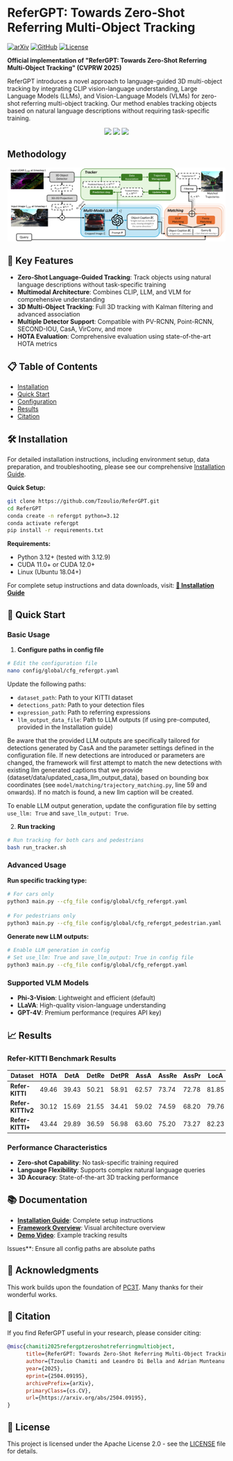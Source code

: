 # ReferGPT: Towards Zero-Shot Referring Multi-Object Tracking

[![arXiv](https://img.shields.io/badge/arXiv-2504.09195-b31b1b.svg)](https://arxiv.org/abs/2504.09195)
[![GitHub](https://img.shields.io/badge/GitHub-ReferGPT-blue)](https://github.com/Tzoulio/ReferGPT)
[![License](https://img.shields.io/badge/License-Apache%202.0-green.svg)](https://opensource.org/licenses/Apache-2.0)

**Official implementation of "ReferGPT: Towards Zero-Shot Referring Multi-Object Tracking" (CVPRW 2025)**

ReferGPT introduces a novel approach to language-guided 3D multi-object tracking by integrating CLIP vision-language understanding, Large Language Models (LLMs), and Vision-Language Models (VLMs) for zero-shot referring multi-object tracking. Our method enables tracking objects based on natural language descriptions without requiring task-specific training.

<p align="center">
<img src="img/in_front_cars.gif"/>
<img src="img/same_direction.gif"/>
<img src="img/black_cars.gif"/>
</p>

## Methodology 
<div align="center">
  <img src="./img/main_architecture.png">
</div>

## 🚀 Key Features

- **Zero-Shot Language-Guided Tracking**: Track objects using natural language descriptions without task-specific training
- **Multimodal Architecture**: Combines CLIP, LLM, and VLM for comprehensive understanding
- **3D Multi-Object Tracking**: Full 3D tracking with Kalman filtering and advanced association
- **Multiple Detector Support**: Compatible with PV-RCNN, Point-RCNN, SECOND-IOU, CasA, VirConv, and more
- **HOTA Evaluation**: Comprehensive evaluation using state-of-the-art HOTA metrics

## 📋 Table of Contents

- [Installation](#installation)
- [Quick Start](#quick-start)
- [Configuration](#configuration)
- [Results](#results)
- [Citation](#citation)

## 🛠️ Installation

For detailed installation instructions, including environment setup, data preparation, and troubleshooting, please see our comprehensive [Installation Guide](docs/installation.md).

**Quick Setup:**
```bash
git clone https://github.com/Tzoulio/ReferGPT.git
cd ReferGPT
conda create -n refergpt python=3.12
conda activate refergpt
pip install -r requirements.txt
```

**Requirements:**
- Python 3.12+ (tested with 3.12.9)
- CUDA 11.0+ or CUDA 12.0+
- Linux (Ubuntu 18.04+)

For complete setup instructions and data downloads, visit: **[📖 Installation Guide](docs/installation.md)**

## 🚀 Quick Start

### Basic Usage

1. **Configure paths in config file**
```bash
# Edit the configuration file
nano config/global/cfg_refergpt.yaml
```

Update the following paths:
- `dataset_path`: Path to your KITTI dataset
- `detections_path`: Path to your detection files
- `expression_path`: Path to referring expressions
- `llm_output_data_file`: Path to LLM outputs (if using pre-computed, provided in the Installation guide)

Be aware that the provided LLM outputs are specifically tailored for detections generated by CasA and the parameter settings defined in the configuration file. If new detections are introduced or parameters are changed, the framework will first attempt to match the new detections with existing llm generated captions that we provide (dataset/data/updated_casa_llm_output_data), based on bounding box coordinates (see `model/matching/trajectory_matching.py`, line 59 and onwards). If no match is found, a new llm caption will be created.  

To enable LLM output generation, update the configuration file by setting `use_llm: True` and `save_llm_output: True`.

2. **Run tracking**
```bash
# Run tracking for both cars and pedestrians
bash run_tracker.sh
```

### Advanced Usage

**Run specific tracking type:**
```bash
# For cars only
python3 main.py --cfg_file config/global/cfg_refergpt.yaml

# For pedestrians only  
python3 main.py --cfg_file config/global/cfg_refergpt_pedestrian.yaml
```

**Generate new LLM outputs:**
```bash
# Enable LLM generation in config
# Set use_llm: True and save_llm_output: True in config file
python3 main.py --cfg_file config/global/cfg_refergpt.yaml
```


### Supported VLM Models

- **Phi-3-Vision**: Lightweight and efficient (default)
- **LLaVA**: High-quality vision-language understanding
- **GPT-4V**: Premium performance (requires API key)

## 📈 Results

### Refer-KITTI Benchmark Results

| Dataset | HOTA | DetA | DetRe | DetPR | AssA | AssRe | AssPr | LocA |
|---------|------|------|-------|-------|------|-------|-------|------|
| **Refer-KITTI** | 49.46 | 39.43 | 50.21 | 58.91 | 62.57 | 73.74 | 72.78 | 81.85 |
| **Refer-KITTIv2** | 30.12 | 15.69 | 21.55 | 34.41 | 59.02 | 74.59 | 68.20 | 79.76 |
| **Refer-KITTI+** | 43.44 | 29.89 | 36.59 | 56.98 | 63.60 | 75.20 | 73.27 | 82.23 |

### Performance Characteristics

- **Zero-shot Capability**: No task-specific training required
- **Language Flexibility**: Supports complex natural language queries
- **3D Accuracy**: State-of-the-art 3D tracking performance

## 📚 Documentation

- **[Installation Guide](docs/installation.md)**: Complete setup instructions
- **[Framework Overview](doc/framework.jpg)**: Visual architecture overview
- **[Demo Video](doc/demo.gif)**: Example tracking results

 Issues**: Ensure all config paths are absolute paths

## 🙏 Acknowledgments

This work builds upon the foundation of [PC3T](https://github.com/hailanyi/3D-Multi-Object-Tracker). Many thanks for their wonderful works.

## 📝 Citation

If you find ReferGPT useful in your research, please consider citing:

```bibtex
@misc{chamiti2025refergptzeroshotreferringmultiobject,
      title={ReferGPT: Towards Zero-Shot Referring Multi-Object Tracking}, 
      author={Tzoulio Chamiti and Leandro Di Bella and Adrian Munteanu and Nikos Deligiannis},
      year={2025},
      eprint={2504.09195},
      archivePrefix={arXiv},
      primaryClass={cs.CV},
      url={https://arxiv.org/abs/2504.09195}, 
}
```


## 📄 License

This project is licensed under the Apache License 2.0 - see the [LICENSE](LICENSE) file for details.
